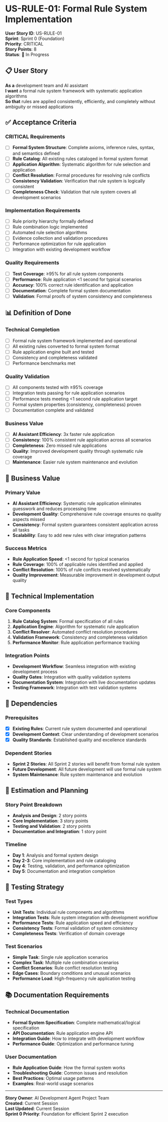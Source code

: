 # US-RULE-01: Formal Rule System Implementation

**User Story ID**: US-RULE-01  
**Sprint**: Sprint 0 (Foundation)  
**Priority**: CRITICAL  
**Story Points**: 8  
**Status**: 🔄 In Progress  

## 📋 **User Story**

**As a** development team and AI assistant  
**I want** a formal rule system framework with systematic application algorithms  
**So that** rules are applied consistently, efficiently, and completely without ambiguity or missed applications  

## ✅ **Acceptance Criteria**

### **CRITICAL Requirements**
- [ ] **Formal System Structure**: Complete axioms, inference rules, syntax, and semantics defined
- [ ] **Rule Catalog**: All existing rules cataloged in formal system format
- [ ] **Application Algorithm**: Systematic algorithm for rule selection and application
- [ ] **Conflict Resolution**: Formal procedures for resolving rule conflicts
- [ ] **Consistency Validation**: Verification that rule system is logically consistent
- [ ] **Completeness Check**: Validation that rule system covers all development scenarios

### **Implementation Requirements**
- [ ] Rule priority hierarchy formally defined
- [ ] Rule combination logic implemented
- [ ] Automated rule selection algorithms
- [ ] Evidence collection and validation procedures
- [ ] Performance optimization for rule application
- [ ] Integration with existing development workflow

### **Quality Requirements**
- [ ] **Test Coverage**: ≥95% for all rule system components
- [ ] **Performance**: Rule application <1 second for typical scenarios
- [ ] **Accuracy**: 100% correct rule identification and application
- [ ] **Documentation**: Complete formal system documentation
- [ ] **Validation**: Formal proofs of system consistency and completeness

## 📊 **Definition of Done**

### **Technical Completion**
- [ ] Formal rule system framework implemented and operational
- [ ] All existing rules converted to formal system format
- [ ] Rule application engine built and tested
- [ ] Consistency and completeness validated
- [ ] Performance benchmarks met

### **Quality Validation**
- [ ] All components tested with ≥95% coverage
- [ ] Integration tests passing for rule application scenarios
- [ ] Performance tests meeting <1 second rule application target
- [ ] Formal system properties (consistency, completeness) proven
- [ ] Documentation complete and validated

### **Business Value**
- [ ] **AI Assistant Efficiency**: 3x faster rule application
- [ ] **Consistency**: 100% consistent rule application across all scenarios
- [ ] **Completeness**: Zero missed rule applications
- [ ] **Quality**: Improved development quality through systematic rule coverage
- [ ] **Maintenance**: Easier rule system maintenance and evolution

## 🎯 **Business Value**

### **Primary Value**
- **AI Assistant Efficiency**: Systematic rule application eliminates guesswork and reduces processing time
- **Development Quality**: Comprehensive rule coverage ensures no quality aspects missed
- **Consistency**: Formal system guarantees consistent application across all tasks
- **Scalability**: Easy to add new rules with clear integration patterns

### **Success Metrics**
- **Rule Application Speed**: <1 second for typical scenarios
- **Rule Coverage**: 100% of applicable rules identified and applied
- **Conflict Resolution**: 100% of rule conflicts resolved systematically
- **Quality Improvement**: Measurable improvement in development output quality

## 🔧 **Technical Implementation**

### **Core Components**
1. **Rule Catalog System**: Formal specification of all rules
2. **Application Engine**: Algorithm for systematic rule application
3. **Conflict Resolver**: Automated conflict resolution procedures
4. **Validation Framework**: Consistency and completeness validation
5. **Performance Monitor**: Rule application performance tracking

### **Integration Points**
- **Development Workflow**: Seamless integration with existing development process
- **Quality Gates**: Integration with quality validation systems
- **Documentation System**: Integration with live documentation updates
- **Testing Framework**: Integration with test validation systems

## 🔄 **Dependencies**

### **Prerequisites**
- [x] **Existing Rules**: Current rule system documented and operational
- [x] **Development Context**: Clear understanding of development scenarios
- [x] **Quality Standards**: Established quality and excellence standards

### **Dependent Stories**
- **Sprint 2 Stories**: All Sprint 2 stories will benefit from formal rule system
- **Future Development**: All future development will use formal rule system
- **System Maintenance**: Rule system maintenance and evolution

## 📅 **Estimation and Planning**

### **Story Point Breakdown**
- **Analysis and Design**: 2 story points
- **Core Implementation**: 3 story points  
- **Testing and Validation**: 2 story points
- **Documentation and Integration**: 1 story point

### **Timeline**
- **Day 1**: Analysis and formal system design
- **Day 2-3**: Core implementation and rule cataloging
- **Day 4**: Testing, validation, and performance optimization
- **Day 5**: Documentation and integration completion

## 🧪 **Testing Strategy**

### **Test Types**
- **Unit Tests**: Individual rule components and algorithms
- **Integration Tests**: Rule system integration with development workflow
- **Performance Tests**: Rule application speed and efficiency
- **Consistency Tests**: Formal validation of system consistency
- **Completeness Tests**: Verification of domain coverage

### **Test Scenarios**
- **Simple Task**: Single rule application scenarios
- **Complex Task**: Multiple rule combination scenarios  
- **Conflict Scenarios**: Rule conflict resolution testing
- **Edge Cases**: Boundary conditions and unusual scenarios
- **Performance Load**: High-frequency rule application testing

## 📚 **Documentation Requirements**

### **Technical Documentation**
- **Formal System Specification**: Complete mathematical/logical specification
- **API Documentation**: Rule application engine API
- **Integration Guide**: How to integrate with development workflow
- **Performance Guide**: Optimization and performance tuning

### **User Documentation**
- **Rule Application Guide**: How the formal system works
- **Troubleshooting Guide**: Common issues and resolution
- **Best Practices**: Optimal usage patterns
- **Examples**: Real-world usage scenarios

---

**Story Owner**: AI Development Agent Project Team  
**Created**: Current Session  
**Last Updated**: Current Session  
**Sprint 0 Priority**: Foundation for efficient Sprint 2 execution
